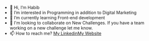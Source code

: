 - 👋 Hi, I’m Habib
- 👀 I’m interested in Programming in addition to Digital Marketing
- 🌱 I’m currently learning Front-end development
- 💞️ I'm looking to collaborate on New Challenges. If you have a team working on a new challenge let me know.
- 📫 How to reach me? <a href="https://www.linkedin.com/in/habib-motavassel/">My Linkedin</a><a href="https://habibmote.com/">My Website</a>

<!---
habibma/habibma is a ✨ special ✨ repository because its `README.md` (this file) appears on your GitHub profile.
You can click the Preview link to take a look at your changes.
--->
